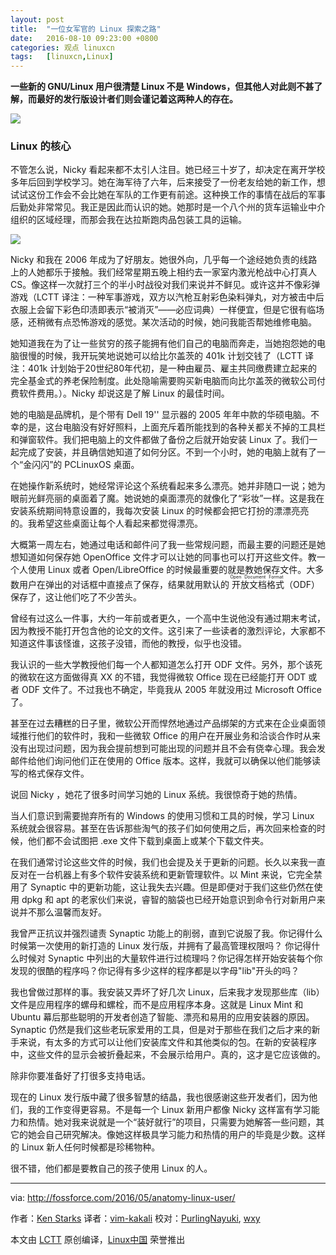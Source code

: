 ```yaml
---
layout: post
title:	"一位女军官的 Linux 探索之路"
date:	2016-08-10 09:23:00 +0800 
categories:	观点 linuxcn 
tags:	[linuxcn,Linux]
---
```



**一些新的 GNU/Linux 用户很清楚 Linux 不是 Windows，但其他人对此则不甚了解，而最好的发行版设计者们则会谨记着这两种人的存在。**


![](/Asserts/Images//attachment/album/201608/10/013240qc3zo9ol53xfy5ch.jpg)


### Linux 的核心


不管怎么说，Nicky 看起来都不太引人注目。她已经三十岁了，却决定在离开学校多年后回到学校学习。她在海军待了六年，后来接受了一份老友给她的新工作，想试试这份工作会不会比她在军队的工作更有前途。这种换工作的事情在战后的军事后勤处非常常见。我正是因此而认识的她。她那时是一个八个州的货车运输业中介组织的区域经理，而那会我在达拉斯跑肉品包装工具的运输。


![](/Asserts/Images//attachment/album/201608/10/013510tj2j7usq8u7f45jh.jpg)


Nicky 和我在 2006 年成为了好朋友。她很外向，几乎每一个途经她负责的线路上的人她都乐于接触。我们经常星期五晚上相约去一家室内激光枪战中心打真人 CS。像这样一次就打三个的半小时战役对我们来说并不鲜见。或许这并不像彩弹游戏（LCTT 译注：一种军事游戏，双方以汽枪互射彩色染料弹丸，对方被击中后衣服上会留下彩色印渍即表示“被消灭”——必应词典）一样便宜，但是它很有临场感，还稍微有点恐怖游戏的感觉。某次活动的时候，她问我能否帮她维修电脑。


她知道我在为了让一些贫穷的孩子能拥有他们自己的电脑而奔走，当她抱怨她的电脑很慢的时候，我开玩笑地说她可以给比尔盖茨的 401k 计划交钱了（LCTT 译注：401k 计划始于20世纪80年代初，是一种由雇员、雇主共同缴费建立起来的完全基金式的养老保险制度。此处隐喻需要购买新电脑而向比尔盖茨的微软公司付费软件费用。）。Nicky 却说这是了解 Linux 的最佳时间。


她的电脑是品牌机，是个带有 Dell 19'' 显示器的 2005 年年中款的华硕电脑。不幸的是，这台电脑没有好好照料，上面充斥着所能找到的各种关都关不掉的工具栏和弹窗软件。我们把电脑上的文件都做了备份之后就开始安装 Linux 了。我们一起完成了安装，并且确信她知道了如何分区。不到一个小时，她的电脑上就有了一个“金闪闪”的 PCLinuxOS 桌面。


在她操作新系统时，她经常评论这个系统看起来多么漂亮。她并非随口一说；她为眼前光鲜亮丽的桌面着了魔。她说她的桌面漂亮的就像化了“彩妆”一样。这是我在安装系统期间特意设置的，我每次安装 Linux 的时候都会把它打扮的漂漂亮亮的。我希望这些桌面让每个人看起来都觉得漂亮。


大概第一周左右，她通过电话和邮件问了我一些常规问题，而最主要的问题还是她想知道如何保存她 OpenOffice 文件才可以让她的同事也可以打开这些文件。教一个人使用 Linux 或者 Open/LibreOffice 的时候最重要的就是教她保存文件。大多数用户在弹出的对话框中直接点了保存，结果就用默认的<ruby> 开放文档格式 <rp>  （ </rp> <rt>  Open Document Format </rt> <rp>  ） </rp></ruby>（ODF）保存了，这让他们吃了不少苦头。


曾经有过这么一件事，大约一年前或者更久，一个高中生说他没有通过期末考试，因为教授不能打开包含他的论文的文件。这引来了一些读者的激烈评论，大家都不知道这件事该怪谁，这孩子没错，而他的教授，似乎也没错。


我认识的一些大学教授他们每一个人都知道怎么打开 ODF 文件。另外，那个该死的微软在这方面做得真 XX 的不错，我觉得微软 Office 现在已经能打开 ODT 或者 ODF 文件了。不过我也不确定，毕竟我从 2005 年就没用过 Microsoft Office 了。


甚至在过去糟糕的日子里，微软公开而悍然地通过产品绑架的方式来在企业桌面领域推行他们的软件时，我和一些微软 Office 的用户在开展业务和洽谈合作时从来没有出现过问题，因为我会提前想到可能出现的问题并且不会有侥幸心理。我会发邮件给他们询问他们正在使用的 Office 版本。这样，我就可以确保以他们能够读写的格式保存文件。


说回 Nicky ，她花了很多时间学习她的 Linux 系统。我很惊奇于她的热情。


当人们意识到需要抛弃所有的 Windows 的使用习惯和工具的时候，学习 Linux 系统就会很容易。甚至在告诉那些淘气的孩子们如何使用之后，再次回来检查的时候，他们都不会试图把 .exe 文件下载到桌面上或某个下载文件夹。


在我们通常讨论这些文件的时候，我们也会提及关于更新的问题。长久以来我一直反对在一台机器上有多个软件安装系统和更新管理软件。以 Mint 来说，它完全禁用了 Synaptic 中的更新功能，这让我失去兴趣。但是即便对于我们这些仍然在使用 dpkg 和 apt 的老家伙们来说，睿智的脑袋也已经开始意识到命令行对新用户来说并不那么温馨而友好。


我曾严正抗议并强烈谴责 Synaptic 功能上的削弱，直到它说服了我。你记得什么时候第一次使用的新打造的 Linux 发行版，并拥有了最高管理权限吗？ 你记得什么时候对 Synaptic 中列出的大量软件进行过梳理吗？你记得怎样开始安装每个你发现的很酷的程序吗？你记得有多少这样的程序都是以字母"lib"开头的吗？


我也曾做过那样的事。我安装又弄坏了好几次 Linux，后来我才发现那些库（lib）文件是应用程序的螺母和螺栓，而不是应用程序本身。这就是 Linux Mint 和 Ubuntu 幕后那些聪明的开发者创造了智能、漂亮和易用的应用安装器的原因。Synaptic 仍然是我们这些老玩家爱用的工具，但是对于那些在我们之后才来的新手来说，有太多的方式可以让他们安装库文件和其他类似的包。在新的安装程序中，这些文件的显示会被折叠起来，不会展示给用户。真的，这才是它应该做的。


除非你要准备好了打很多支持电话。


现在的 Linux 发行版中藏了很多智慧的结晶，我也很感谢这些开发者们，因为他们，我的工作变得更容易。不是每一个 Linux 新用户都像 Nicky 这样富有学习能力和热情。她对我来说就是一个“装好就行”的项目，只需要为她解答一些问题，其它的她会自己研究解决。像她这样极具学习能力和热情的用户的毕竟是少数。这样的 Linux 新人任何时候都是珍稀物种。


很不错，他们都是要教自己的孩子使用 Linux 的人。




---


via: <http://fossforce.com/2016/05/anatomy-linux-user/>


作者：[Ken Starks](http://linuxlock.blogspot.com/) 译者：[vim-kakali](https://github.com/vim-kakali) 校对：[PurlingNayuki](https://github.com/PurlingNayuki), [wxy](https://github.com/wxy)


本文由 [LCTT](https://github.com/LCTT/TranslateProject) 原创编译，[Linux中国](https://linux.cn/) 荣誉推出
